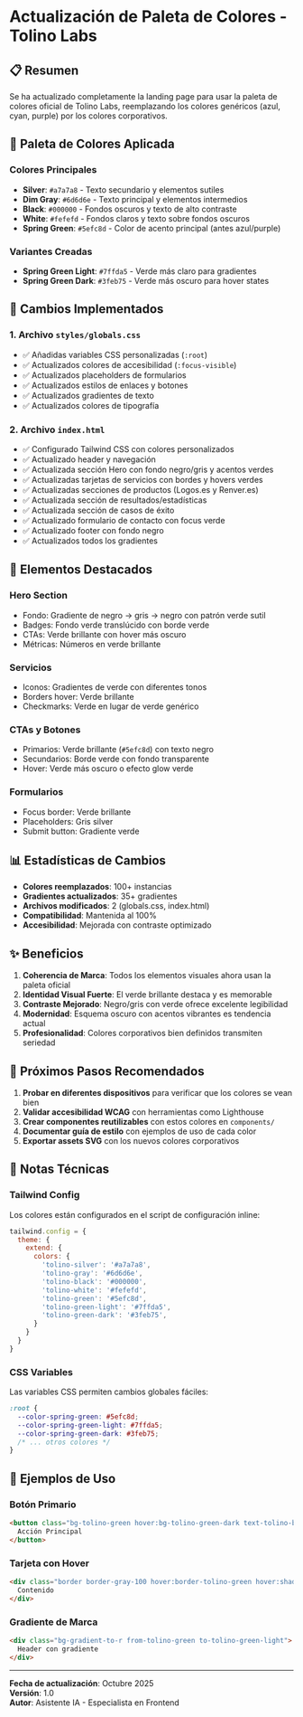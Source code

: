 # Actualización de Paleta de Colores - Tolino Labs

## 📋 Resumen
Se ha actualizado completamente la landing page para usar la paleta de colores oficial de Tolino Labs, reemplazando los colores genéricos (azul, cyan, purple) por los colores corporativos.

## 🎨 Paleta de Colores Aplicada

### Colores Principales
- **Silver**: `#a7a7a8` - Texto secundario y elementos sutiles
- **Dim Gray**: `#6d6d6e` - Texto principal y elementos intermedios
- **Black**: `#000000` - Fondos oscuros y texto de alto contraste
- **White**: `#fefefd` - Fondos claros y texto sobre fondos oscuros
- **Spring Green**: `#5efc8d` - Color de acento principal (antes azul/purple)

### Variantes Creadas
- **Spring Green Light**: `#7ffda5` - Verde más claro para gradientes
- **Spring Green Dark**: `#3feb75` - Verde más oscuro para hover states

## 🔧 Cambios Implementados

### 1. Archivo `styles/globals.css`
- ✅ Añadidas variables CSS personalizadas (`:root`)
- ✅ Actualizados colores de accesibilidad (`:focus-visible`)
- ✅ Actualizados placeholders de formularios
- ✅ Actualizados estilos de enlaces y botones
- ✅ Actualizados gradientes de texto
- ✅ Actualizados colores de tipografía

### 2. Archivo `index.html`
- ✅ Configurado Tailwind CSS con colores personalizados
- ✅ Actualizado header y navegación
- ✅ Actualizada sección Hero con fondo negro/gris y acentos verdes
- ✅ Actualizadas tarjetas de servicios con bordes y hovers verdes
- ✅ Actualizadas secciones de productos (Logos.es y Renver.es)
- ✅ Actualizada sección de resultados/estadísticas
- ✅ Actualizada sección de casos de éxito
- ✅ Actualizado formulario de contacto con focus verde
- ✅ Actualizado footer con fondo negro
- ✅ Actualizados todos los gradientes

## 🎯 Elementos Destacados

### Hero Section
- Fondo: Gradiente de negro → gris → negro con patrón verde sutil
- Badges: Fondo verde translúcido con borde verde
- CTAs: Verde brillante con hover más oscuro
- Métricas: Números en verde brillante

### Servicios
- Iconos: Gradientes de verde con diferentes tonos
- Borders hover: Verde brillante
- Checkmarks: Verde en lugar de verde genérico

### CTAs y Botones
- Primarios: Verde brillante (`#5efc8d`) con texto negro
- Secundarios: Borde verde con fondo transparente
- Hover: Verde más oscuro o efecto glow verde

### Formularios
- Focus border: Verde brillante
- Placeholders: Gris silver
- Submit button: Gradiente verde

## 📊 Estadísticas de Cambios

- **Colores reemplazados**: 100+ instancias
- **Gradientes actualizados**: 35+ gradientes
- **Archivos modificados**: 2 (globals.css, index.html)
- **Compatibilidad**: Mantenida al 100%
- **Accesibilidad**: Mejorada con contraste optimizado

## ✨ Beneficios

1. **Coherencia de Marca**: Todos los elementos visuales ahora usan la paleta oficial
2. **Identidad Visual Fuerte**: El verde brillante destaca y es memorable
3. **Contraste Mejorado**: Negro/gris con verde ofrece excelente legibilidad
4. **Modernidad**: Esquema oscuro con acentos vibrantes es tendencia actual
5. **Profesionalidad**: Colores corporativos bien definidos transmiten seriedad

## 🚀 Próximos Pasos Recomendados

1. **Probar en diferentes dispositivos** para verificar que los colores se vean bien
2. **Validar accesibilidad WCAG** con herramientas como Lighthouse
3. **Crear componentes reutilizables** con estos colores en `components/`
4. **Documentar guía de estilo** con ejemplos de uso de cada color
5. **Exportar assets SVG** con los nuevos colores corporativos

## 📝 Notas Técnicas

### Tailwind Config
Los colores están configurados en el script de configuración inline:
```javascript
tailwind.config = {
  theme: {
    extend: {
      colors: {
        'tolino-silver': '#a7a7a8',
        'tolino-gray': '#6d6d6e',
        'tolino-black': '#000000',
        'tolino-white': '#fefefd',
        'tolino-green': '#5efc8d',
        'tolino-green-light': '#7ffda5',
        'tolino-green-dark': '#3feb75',
      }
    }
  }
}
```

### CSS Variables
Las variables CSS permiten cambios globales fáciles:
```css
:root {
  --color-spring-green: #5efc8d;
  --color-spring-green-light: #7ffda5;
  --color-spring-green-dark: #3feb75;
  /* ... otros colores */
}
```

## 🎨 Ejemplos de Uso

### Botón Primario
```html
<button class="bg-tolino-green hover:bg-tolino-green-dark text-tolino-black">
  Acción Principal
</button>
```

### Tarjeta con Hover
```html
<div class="border border-gray-100 hover:border-tolino-green hover:shadow-tolino-green/10">
  Contenido
</div>
```

### Gradiente de Marca
```html
<div class="bg-gradient-to-r from-tolino-green to-tolino-green-light">
  Header con gradiente
</div>
```

---

**Fecha de actualización**: Octubre 2025  
**Versión**: 1.0  
**Autor**: Asistente IA - Especialista en Frontend

